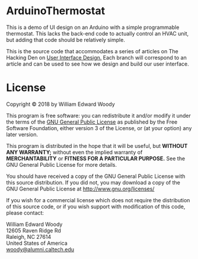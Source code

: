 # ArduinoThermostat

This is a demo of UI design on an Arduino with a simple programmable thermostat. This lacks the back-end code to actually control an HVAC unit, but adding that code should be relatively simple.

This is the source code that accommodates a series of articles on The Hacking Den on [User Interface Design.](https://hackingden.com/category/user-interface-design/) Each branch will correspond to an article and can be used to see how we design and build our user interface.

# License

Copyright © 2018 by William Edward Woody
    
This program is free software: you can redistribute it and/or modify it under the terms of the [GNU General Public License](gpl.md) as published by the Free Software Foundation, either version 3 of the License, or (at your option) any later version.
    
This program is distributed in the hope that it will be useful, but **WITHOUT ANY WARRANTY;** without even the implied warranty of **MERCHANTABILITY** or **FITNESS FOR A PARTICULAR PURPOSE.** See the GNU General Public License for more details.
    
You should have received a copy of the GNU General Public License with this source distribution. If you did not, you may download a copy of the GNU General Public License at http://www.gnu.org/licenses/

If you wish for a commercial license which does not require the distribution of this source code, or if you wish support with modification of this code, please contact:

William Edward Woody          <br>
12605 Raven Ridge Rd          <br>
Raleigh, NC 27614             <br>
United States of America      <br>
woody@alumni.caltech.edu
